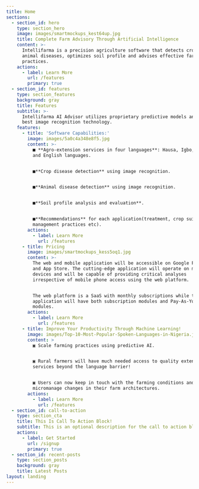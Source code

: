 ```yaml
---
title: Home
sections:
  - section_id: hero
    type: section_hero
    image: images/smartmockups_kest64up.jpg
    title: Complete Farm Advisory Through Artificial Intelligence
    content: >-
      Intellifarma is a precision agriculture software that detects crop and
      animal diseases, optimizes soil profile and advises effective farming
      practices.
    actions:
      - label: Learn More
        url: /features
        primary: true
  - section_id: features
    type: section_features
    background: gray
    title: Features
    subtitle: >-
      Intellifarma AI Advisor utilizes proprietary predictive models and the
      best image recognition technology.
    features:
      - title: 'Software Capabilities:'
        image: images/5a0c4a348e8f5.jpg
        content: >-
          ■ **Agro-extension services in four languages**: Hausa, Igbo, Yoruba,
          and English languages.


          ■**Crop disease detection** using image recognition.


          ■**Animal disease detection** using image recognition. 


          ■**Soil profile analysis and evaluation**.


          ■**Recommendations** for each application(treatment, crop suitability,
          management practices etc).
        actions:
          - label: Learn More
            url: /features
      - title: Pricing
        image: images/smartmockups_kess5oq1.jpg
        content: >-
          The web and mobile application will be accessible on Google Play Store
          and App Store. The cutting-edge application will operate on most
          devices and will be capable of providing critical analyses
          irrespective of mobile phone access using the web platform.


          The web platform is a SaaS with monthly subscriptions while the mobile
          application will have both subscription modules and Pay-As-You-Use
          modules.
        actions:
          - label: Learn More
            url: /features
      - title: Improve Your Productivity Through Machine Learning!
        image: images/Top-10-Most-Popular-Spoken-Languages-in-Nigeria.jpg
        content: >
          ▣ Scale farming practices using predictive AI.


          ▣ Rural farmers will have much needed access to quality extension
          services beyond the language barrier!


          ▣ Users can now keep in touch with the farming conditions and
          micromanage changes in their farm architectures.
        actions:
          - label: Learn More
            url: /features
  - section_id: call-to-action
    type: section_cta
    title: This Is Call To Action Block!
    subtitle: This is an optional description for the call to action block.
    actions:
      - label: Get Started
        url: /signup
        primary: true
  - section_id: recent-posts
    type: section_posts
    background: gray
    title: Latest Posts
layout: landing
---
```

